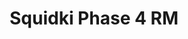 ---
slug: squidki-phase-4-rm-145
title: Squidki Phase 4 RM
description: "Squidki Phase 4 RM is an exciting online game. Play for free directly in your browser!"
icon: /images/new_mods/Sprunki Phase 4 RM.png
url: https://wowtbc.net/sprunkin/phase4-rm/index.html
previewImage: /images/new_mods/Sprunki Phase 4 RM.png
type: new mods

# SEO配置
seo:
  title: "Squidki Phase 4 RM - Play Free Online Game | Fun Browser Games"
  description: "Squidki Phase 4 RM - Play this fun online game for free in your browser. No download required!"
  ogImage: "/images/new_mods/Sprunki Phase 4 RM.png"
  keywords: "squidki-phase-4-rm-145, online game, browser game, free game, new mods game, play online"

videoUrls:
  - https://www.youtube.com/embed/example1
  - https://www.youtube.com/embed/example2

whyPlay:
  title: "Why Play Squidki Phase 4 RM?"
  items:
    - "Immersive Gameplay: Squidki Phase 4 RM offers an engaging and immersive gaming experience that will keep you entertained for hours"
    - "Challenging Levels: Test your skills with increasingly difficult challenges and obstacles"
    - "Beautiful Graphics: Enjoy stunning visuals and smooth animations that bring the game world to life"
    - "Regular Updates: New content and features are added regularly to keep the game fresh and exciting"
    - "Free to Play: Experience all the fun without spending a penny"
    - "Community Features: Connect with other players, share strategies, and compete for high scores"
    - "Cross-Platform: Play on any device with a web browser, no downloads required"

features:
  title: "Key Features of Squidki Phase 4 RM"
  image: "/images/new_mods/Sprunki Phase 4 RM.png"
  items:
    - "Intuitive Controls: Easy to learn controls make Squidki Phase 4 RM accessible for players of all skill levels"
    - "Multiple Game Modes: Enjoy various gameplay options that provide different challenges and experiences"
    - "Character Customization: Personalize your gaming experience with unique characters and items"
    - "Achievement System: Complete special tasks to earn rewards and recognition"
    - "Leaderboards: Compete with players worldwide and see who can achieve the highest scores"

characteristics:
  title: "Game Characteristics"
  image: "/images/new_mods/Sprunki Phase 4 RM.png"
  items:
    - "Genre: New mods game with elements of strategy and skill"
    - "Difficulty: Suitable for both casual gamers and those seeking a challenge"
    - "Play Time: Quick sessions or extended gameplay, depending on your preference"
    - "Art Style: Vibrant and engaging visuals that enhance the gaming experience"
    - "Sound Design: Immersive audio that complements the gameplay perfectly"

info: "Squidki Phase 4 RM is an exciting online game that offers players a unique and engaging gaming experience. With its intuitive controls, stunning visuals, and challenging gameplay, Squidki Phase 4 RM provides hours of entertainment for players of all ages and skill levels. Whether you're looking for a quick gaming session during a break or an extended play session, Squidki Phase 4 RM delivers an immersive experience that will keep you coming back for more. The game features multiple levels of increasing difficulty, ensuring that players are constantly challenged as they progress. With regular updates adding new content and features, Squidki Phase 4 RM remains fresh and exciting, providing endless entertainment options for its growing community of players."

howToPlayIntro: "Welcome to Squidki Phase 4 RM! This guide will walk you through the basics and help you master the game. Whether you're a beginner or looking to improve your skills, these tips and instructions will enhance your gaming experience."

howToPlaySteps:
  - title: "Getting Started"
    description: "Begin your Squidki Phase 4 RM adventure by familiarizing yourself with the controls. Use your keyboard or mouse to navigate through the game interface. The tutorial will guide you through the basic mechanics and help you understand the objectives."
  - title: "Understanding the Objectives"
    description: "In Squidki Phase 4 RM, your main goal is to progress through levels by completing specific objectives. Each level presents unique challenges that require different strategies and approaches."
  - title: "Mastering the Controls"
    description: "Practice using the controls to improve your precision and reaction time. Squidki Phase 4 RM requires quick reflexes and strategic thinking to overcome obstacles and defeat opponents."
  - title: "Utilizing Power-ups"
    description: "Collect power-ups throughout the game to enhance your abilities and overcome difficult challenges. Each power-up offers unique advantages that can be crucial for success."
  - title: "Developing Strategies"
    description: "As you progress in Squidki Phase 4 RM, develop effective strategies for different scenarios. Analyze patterns, anticipate challenges, and adapt your approach to maximize your performance."

faq:
  title: "Frequently Asked Questions about Squidki Phase 4 RM"
  items:
    - question: "Is Squidki Phase 4 RM free to play?"
      answer: "Yes, Squidki Phase 4 RM is completely free to play directly in your web browser. No downloads or purchases are required to enjoy the full game experience."
    - question: "Can I play Squidki Phase 4 RM on mobile devices?"
      answer: "Yes, Squidki Phase 4 RM is optimized for both desktop and mobile play. You can enjoy the game on any device with a web browser and internet connection."
    - question: "Are there any in-game purchases?"
      answer: "While Squidki Phase 4 RM is free to play, there may be optional in-game purchases available for cosmetic items or additional features that don't affect core gameplay."
    - question: "How often is Squidki Phase 4 RM updated?"
      answer: "The developers regularly update Squidki Phase 4 RM with new content, features, and improvements based on player feedback and game performance."
    - question: "Can I play Squidki Phase 4 RM offline?"
      answer: "Currently, Squidki Phase 4 RM requires an internet connection to play as it's a browser-based online game."
    - question: "Is Squidki Phase 4 RM suitable for children?"
      answer: "Yes, Squidki Phase 4 RM is designed to be family-friendly and suitable for players of all ages."
    - question: "How do I report bugs or issues?"
      answer: "If you encounter any problems while playing Squidki Phase 4 RM, you can report them through the game's support page or contact the developers directly through their website."
    - question: "Still Have Questions?"
      answer: "If you have additional questions about Squidki Phase 4 RM that aren't covered in this FAQ, please visit our support center or contact our customer service team for assistance."
---